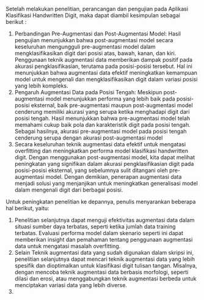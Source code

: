 Setelah melakukan penelitian, perancangan dan pengujian pada Aplikasi Klasifikasi Handwritten Digit, maka dapat diambil kesimpulan sebagai berikut :
1. Perbandingan Pre-Augmentasi dan Post-Augmentasi Model: Hasil pengujian menunjukkan bahwa post-augmentasi model secara keseluruhan mengungguli pre-augmentasi model dalam mengklasifikasikan digit dari posisi atas, bawah, kanan, dan kiri. Penggunaan teknik augmentasi data memberikan dampak positif pada akurasi pengklasifikasian, terutama pada posisi-posisi tersebut. Hal ini menunjukkan bahwa augmentasi data efektif meningkatkan kemampuan model untuk mengenali dan mengklasifikasikan digit dalam variasi posisi yang lebih kompleks.
2. Pengaruh Augmentasi Data pada Posisi Tengah: Meskipun post-augmentasi model menunjukkan performa yang lebih baik pada posisi-posisi eksternal, baik pre-augmentasi maupun post-augmentasi model cenderung memiliki akurasi yang serupa ketika menghadapi digit dari posisi tengah. Hasil menunjukkan bahwa pre-augmentasi model telah memahami cukup baik pola dan karakteristik digit pada posisi tengah. Sebagai hasilnya, akurasi pre-augmentasi model pada posisi tengah cenderung serupa dengan akurasi post-augmentasi model
3.  Secara keseluruhan teknik augmentasi data efektif untuk mengatasi overfitting dan meningkatkan performa model klasifikasi handwritten digit. Dengan menggunakan post-augmentasi model, kita dapat melihat peningkatan yang signifikan dalam akurasi pengklasifikasian digit pada posisi-posisi eksternal, yang sebelumnya sulit ditangani oleh pre-augmentasi model. Dengan demikian, penerapan augmentasi data menjadi solusi yang menjanjikan untuk meningkatkan generalisasi model dalam mengenali digit dari berbagai posisi.

Untuk peningkatan penelitian ke depannya, penulis menyarankan beberapa hal berikut, yaitu:
1. Penelitian selanjutnya dapat menguji efektivitas augmentasi data dalam situasi sumber daya terbatas, seperti ketika jumlah data training terbatas. Evaluasi performa model dalam skenario seperti ini dapat memberikan insight dan pemahaman tentang penggunaan augmentasi data untuk mengatasi masalah overfitting.
2. Selain Teknik augmentasi data yang sudah digunakan dalam skripsi ini, penelitian selanjutnya dapat mencari teknik augmentasi data yang lebih spesifik dan dioptimalkan untuk klasifikasi digit tulisan tangan. Misalnya, dengan mencoba teknik augmentasi data berbasis morfologi, seperti dilasi dan erosi, atau menggabungkan teknik augmentasi berbeda untuk menciptakan variasi data yang lebih diverse.
3. 